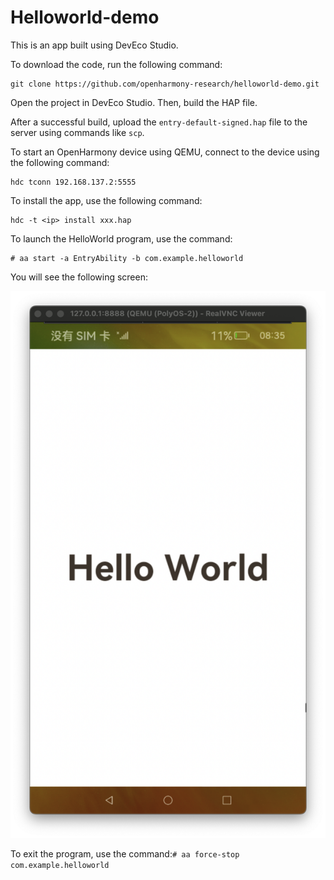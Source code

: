 [image_0]: https://pfst.cf2.poecdn.net/base/image/5af70ff57cf24e2e44b85ac01a58293fb3db1eca78d9649b855eb5b6f70a04ea?w=738&h=1280&pmaid=67548867
# Helloworld-demo

This is an app built using DevEco Studio.

To download the code, run the following command:
```
git clone https://github.com/openharmony-research/helloworld-demo.git
```

Open the project in DevEco Studio. Then, build the HAP file.

After a successful build, upload the `entry-default-signed.hap` file to the server using commands like `scp`.

To start an OpenHarmony device using QEMU, connect to the device using the following command:
```
hdc tconn 192.168.137.2:5555
```

To install the app, use the following command:
```
hdc -t <ip> install xxx.hap
```

To launch the HelloWorld program, use the command:
```
# aa start -a EntryAbility -b com.example.helloworld
```

You will see the following screen:

![helloworld](1.png)

To exit the program, use the command:```# aa force-stop com.example.helloworld```
